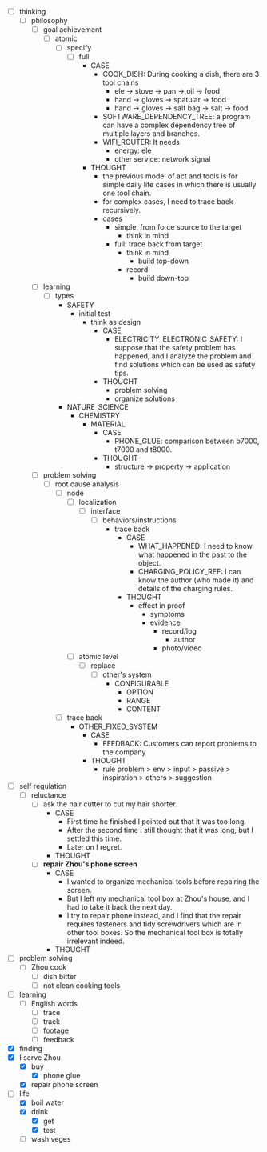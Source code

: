 - [ ] thinking
    - [ ] philosophy
        - [ ] goal achievement
            - [ ] atomic
                - [ ] specify
                    - [ ] full
                        - CASE
                            - COOK_DISH: During cooking a dish, there are 3 tool chains
                                - ele -> stove -> pan -> oil -> food
                                - hand -> gloves -> spatular -> food
                                - hand -> gloves -> salt bag -> salt -> food
                            - SOFTWARE_DEPENDENCY_TREE: a program can have a complex dependency tree of multiple layers and branches.
                            - WIFI_ROUTER: It needs
                                - energy: ele
                                - other service: network signal
                        - THOUGHT
                            - the previous model of act and tools is for simple daily life cases in which there is usually one tool chain.
                            - for complex cases, I need to trace back recursively.
                            - cases
                                - simple: from force source to the target
                                    - think in mind
                                - full: trace back from target
                                    - think in mind
                                        - build top-down
                                    - record
                                        - build down-top
        - [ ] learning
            - [ ] types
                - SAFETY
                    - initial test
                        - think as design
                            - CASE
                                - ELECTRICITY_ELECTRONIC_SAFETY: I suppose that the safety problem has happened, and I analyze the problem and find solutions which can be used as safety tips.  
                            - THOUGHT
                                - problem solving
                                - organize solutions
                - NATURE_SCIENCE
                    - CHEMISTRY
                        - MATERIAL
                            - CASE
                                - PHONE_GLUE: comparison between b7000, t7000 and t8000.
                            - THOUGHT
                                - structure -> property -> application
        - [ ] problem solving
            - [ ] root cause analysis
                - [ ] node
                    - [ ] localization
                        - [ ] interface
                            - [ ] behaviors/instructions
                                - trace back
                                    - CASE
                                        - WHAT_HAPPENED: I need to know what happened in the past to the object.
                                        - CHARGING_POLICY_REF: I can know the author (who made it) and details of the charging rules. 
                                    - THOUGHT
                                        - effect in proof
                                            - symptoms
                                            - evidence
                                                - record/log
                                                    - author
                                                - photo/video
                    - [ ] atomic level
                        - [ ] replace
                            - [ ] other's system
                                - CONFIGURABLE
                                    - OPTION    
                                    - RANGE
                                    - CONTENT
                - [ ] trace back
                    - OTHER_FIXED_SYSTEM
                        - CASE
                            - FEEDBACK: Customers can report problems to the company 
                        - THOUGHT
                            - rule problem > env > input > passive > inspiration > others > suggestion
- [ ] self regulation
    - [ ] reluctance
        - [ ] ask the hair cutter to cut my hair shorter.
            - CASE
                - First time he finished I pointed out that it was too long.
                - After the second time I still thought that it was long, but I settled this time.
                - Later on I regret. 
            - THOUGHT
        - [ ] **repair Zhou's phone screen**
            - CASE
                - I wanted to organize mechanical tools before repairing the screen.
                - But I left my mechanical tool box at Zhou's house, and I had to take it back the next day.
                - I try to repair phone instead, and I find that the repair requires fasteners and tidy screwdrivers which are in other tool boxes. So the mechanical tool box is totally irrelevant indeed.  
            - THOUGHT
- [ ] problem solving
    - [ ] Zhou cook
        - [ ] dish bitter
        - [ ] not clean cooking tools
- [ ] learning
    - [ ] English words
        - [ ] trace
        - [ ] track
        - [ ] footage
        - [ ] feedback
- [x] finding
- [x] I serve Zhou
    - [x] buy
        - [x] phone glue
    - [x] repair phone screen
- [ ] life
    - [x] boil water
    - [x] drink
        - [x] get
        - [x] test
    - [ ] wash veges